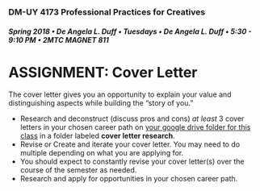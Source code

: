 ### DM-UY 4173 Professional Practices for Creatives
##### Spring 2018 • De Angela L. Duff • Tuesdays • De Angela L. Duff • 5:30 - 9:10 PM • 2MTC MAGNET 811

# ASSIGNMENT: Cover Letter

The cover letter gives you an opportunity to explain your value and distinguishing aspects while building the “story of you.”

* Research and deconstruct (discuss pros and cons) _at least_ 3 cover letters in your chosen career path on [your google drive folder for this class](deliverables.md) in a folder labeled **cover letter research**.
* Revise or Create and iterate your cover letter. You may need to do multiple depending on what you are applying for.
* You should expect to constantly revise your cover letter(s) over the course of the semester as needed. 
* Research and apply for opportunities in your chosen career path.


